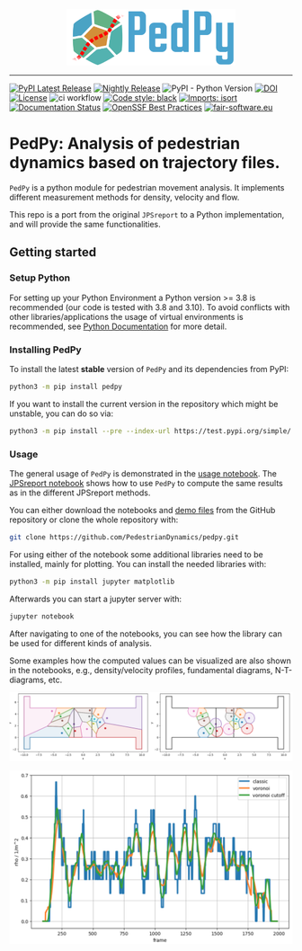 
<div align="center">
    <img src="docs/source/_static/logo_text.svg" height="100px" alt="PedPy Logo">
</div>

-----------------
[![PyPI Latest Release](https://img.shields.io/pypi/v/pedpy.svg)](https://pypi.org/project/pedpy/)
[![Nightly Release](https://img.shields.io/badge/nightly-install-9cf)](https://test.pypi.org/project/PedPy/)
![PyPI - Python Version](https://img.shields.io/pypi/pyversions/pedpy)
[![DOI](https://zenodo.org/badge/DOI/10.5281/zenodo.7386931.svg)](https://doi.org/10.5281/zenodo.7386931)
[![License](https://img.shields.io/pypi/l/pedpy.svg)](https://github.com/PedestrianDynamics/pedpy/blob/main/LICENSE)
![ci workflow](https://github.com/PedestrianDynamics/pedestrian-trajectory-analyzer/actions/workflows/ci.yml/badge.svg)
[![Code style: black](https://img.shields.io/badge/code%20style-black-000000.svg)](https://github.com/psf/black)
[![Imports: isort](https://img.shields.io/badge/%20imports-isort-%231674b1?style=flat&labelColor=ef8336)](https://pycqa.github.io/isort/)
[![Documentation Status](https://readthedocs.org/projects/pedpy/badge/?version=latest)](http://pedpy.readthedocs.io/?badge=latest)
[![OpenSSF Best Practices](https://bestpractices.coreinfrastructure.org/projects/7046/badge)](https://bestpractices.coreinfrastructure.org/projects/7046)
[![fair-software.eu](https://img.shields.io/badge/fair--software.eu-%E2%97%8F%20%20%E2%97%8F%20%20%E2%97%8F%20%20%E2%97%8F%20%20%E2%97%8F-green)](https://fair-software.eu)

# PedPy: Analysis of pedestrian dynamics based on trajectory files.  

`PedPy` is a python module for pedestrian movement analysis. 
It implements different measurement methods for density, velocity and flow.

This repo is a port from the original `JPSreport` to a Python implementation, and will provide the same functionalities.

## Getting started
### Setup Python
For setting up your Python Environment a Python version >= 3.8 is recommended (our code is tested with 3.8 and 3.10).
To avoid conflicts with other libraries/applications the usage of virtual environments is recommended, see [Python Documentation](https://docs.python.org/3/library/venv.html) for more detail.

### Installing PedPy
To install the latest **stable** version of `PedPy` and its dependencies from PyPI:
```bash
python3 -m pip install pedpy
```

If you want to install the current version in the repository which might be unstable, you can do so via:
```bash
python3 -m pip install --pre --index-url https://test.pypi.org/simple/ --extra-index-url https://pypi.org/simple/ pedpy
```

### Usage

The general usage of `PedPy` is demonstrated in the [usage notebook](usage.ipynb).
The [JPSreport notebook](jpsreport.ipynb) shows how to use `PedPy` to compute the same results as in the different JPSreport methods.

You can either download the notebooks and [demo files](demos/) from the GitHub repository or clone the whole repository with:
```bash 
git clone https://github.com/PedestrianDynamics/pedpy.git
```

For using either of the notebook some additional libraries need to be installed, mainly for plotting.
You can install the needed libraries with:

```bash
python3 -m pip install jupyter matplotlib
```

Afterwards you can start a jupyter server with:

```bash
jupyter notebook
```

After navigating to one of the notebooks, you can see how the library can be used for different kinds of analysis.

Some examples how the computed values can be visualized are also shown in the notebooks, e.g., density/velocity profiles, fundamental diagrams, N-T-diagrams, etc.

![voronoi](figs/voronoi_diagrams.png)

![density](figs/density_comparison.png)
